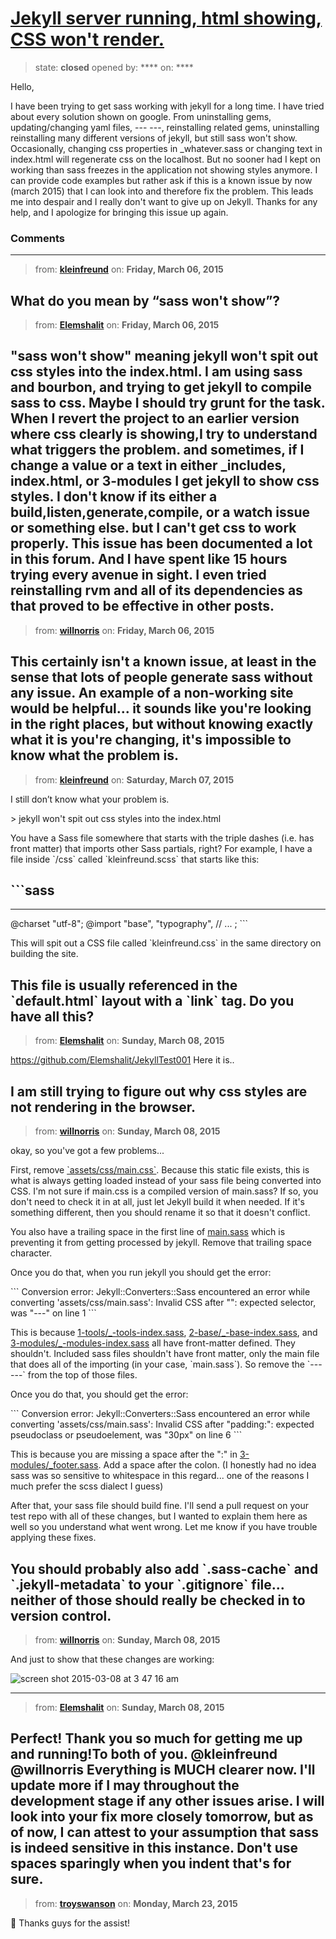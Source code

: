 # [Jekyll server running, html showing, CSS won&#x27;t render.](https://github.com/jekyll/jekyll-help/issues/281)

> state: **closed** opened by: **** on: ****

Hello,

I have been trying to get sass working with jekyll for a long time. I have tried about every solution
shown on google. From uninstalling gems, updating/changing yaml files, --- ---, reinstalling related gems, uninstalling reinstalling many different versions of jekyll, but still sass won&#x27;t show. 
Occasionally, changing css properties in _whatever.sass or changing text in index.html will regenerate
css on the localhost. But no sooner had I kept on working than sass freezes in the application not showing styles anymore.
I can provide code examples but rather ask if this is a known issue by now (march 2015) that I can look into and therefore fix the problem.  This leads me into despair and I really don&#x27;t want to give up on Jekyll.  Thanks for any help, and I apologize for bringing this issue up again.  

### Comments

---
> from: [**kleinfreund**](https://github.com/jekyll/jekyll-help/issues/281#issuecomment-77633174) on: **Friday, March 06, 2015**

What do you mean by “sass won&#x27;t show”?
---
> from: [**Elemshalit**](https://github.com/jekyll/jekyll-help/issues/281#issuecomment-77647851) on: **Friday, March 06, 2015**

&quot;sass won&#x27;t show&quot; meaning jekyll won&#x27;t spit out css styles into the index.html. I am using sass and bourbon, and trying to get jekyll to compile  sass to css.  Maybe I should try grunt for the task.  When I revert the project to an earlier version where css clearly is showing,I try to understand what triggers the problem. and sometimes, if I change a value or a text in either _includes, index.html, or 3-modules I get jekyll to show css styles. I don&#x27;t know if its either a build,listen,generate,compile, or a watch issue or something else. but I can&#x27;t get css to work properly. This issue has been documented a lot in this forum. And I have spent like 15 hours trying every avenue in sight. I even tried reinstalling rvm and all of its dependencies as that proved to be effective in other posts. 
---
> from: [**willnorris**](https://github.com/jekyll/jekyll-help/issues/281#issuecomment-77648730) on: **Friday, March 06, 2015**

This certainly isn&#x27;t a known issue, at least in the sense that lots of people generate sass without any issue.  An example of a non-working site would be helpful... it sounds like you&#x27;re looking in the right places, but without knowing exactly what it is you&#x27;re changing, it&#x27;s impossible to know what the problem is.
---
> from: [**kleinfreund**](https://github.com/jekyll/jekyll-help/issues/281#issuecomment-77679457) on: **Saturday, March 07, 2015**

I still don’t know what your problem is.

&gt; jekyll won&#x27;t spit out css styles into the index.html

You have a Sass file somewhere that starts with the triple dashes (i.e. has front matter) that imports other Sass partials, right? For example, I have a file inside &#x60;/css&#x60; called &#x60;kleinfreund.scss&#x60; that starts like this:

&#x60;&#x60;&#x60;sass
---
---
@charset &quot;utf-8&quot;;
@import
        &quot;base&quot;,
        &quot;typography&quot;,
        // ...
;
&#x60;&#x60;&#x60;

This will spit out a CSS file called &#x60;kleinfreund.css&#x60; in the same directory on building the site.

This file is usually referenced in the &#x60;default.html&#x60; layout with a &#x60;link&#x60; tag. Do you have all this?
---
> from: [**Elemshalit**](https://github.com/jekyll/jekyll-help/issues/281#issuecomment-77741643) on: **Sunday, March 08, 2015**

https://github.com/Elemshalit/JekyllTest001 Here it is..

I am still trying to figure out why css styles are not rendering in the browser.
---
> from: [**willnorris**](https://github.com/jekyll/jekyll-help/issues/281#issuecomment-77742906) on: **Sunday, March 08, 2015**

okay, so you&#x27;ve got a few problems...

First, remove [&#x60;assets/css/main.css&#x60;](https://github.com/Elemshalit/JekyllTest001/blob/master/assets/css/main.css).  Because this static file exists, this is what is always getting loaded instead of your sass file being converted into CSS.  I&#x27;m not sure if main.css is a compiled version of main.sass?  If so, you don&#x27;t need to check it in at all, just let Jekyll build it when needed.  If it&#x27;s something different, then you should rename it so that it doesn&#x27;t conflict.

You also have a trailing space in the first line of [main.sass](https://github.com/Elemshalit/JekyllTest001/blob/master/assets/css/main.sass) which is preventing it from getting processed by jekyll.  Remove that trailing space character.

Once you do that, when you run jekyll you should get the error:

&#x60;&#x60;&#x60;
Conversion error: Jekyll::Converters::Sass encountered an error while converting &#x27;assets/css/main.sass&#x27;:
Invalid CSS after &quot;&quot;: expected selector, was &quot;---&quot; on line 1
&#x60;&#x60;&#x60;

This is because [1-tools/_-tools-index.sass](https://github.com/Elemshalit/JekyllTest001/blob/master/assets/css/1-tools/_-tools-index.sass), [2-base/_-base-index.sass](https://github.com/Elemshalit/JekyllTest001/blob/master/assets/css/2-base/_-base-index.sass), and [3-modules/_-modules-index.sass](https://github.com/Elemshalit/JekyllTest001/blob/master/assets/css/3-modules/_-modules-index.sass) all have front-matter defined.  They shouldn&#x27;t.  Included sass files shouldn&#x27;t have front matter, only the main file that does all of the importing (in your case, &#x60;main.sass&#x60;).  So remove the &#x60;--- ---&#x60; from the top of those files.

Once you do that, you should get the error:

&#x60;&#x60;&#x60;
Conversion error: Jekyll::Converters::Sass encountered an error while converting &#x27;assets/css/main.sass&#x27;:
Invalid CSS after &quot;padding:&quot;: expected pseudoclass or pseudoelement, was &quot;30px&quot; on line 6
&#x60;&#x60;&#x60;

This is because you are missing a space after the &quot;:&quot; in [3-modules/_footer.sass](https://github.com/Elemshalit/JekyllTest001/blob/master/assets/css/3-modules/_footer.sass#L6).  Add a space after the colon.  (I honestly had no idea sass was so sensitive to whitespace in this regard... one of the reasons I much prefer the scss dialect I guess)

After that, your sass file should build fine.  I&#x27;ll send a pull request on your test repo with all of these changes, but I wanted to explain them here as well so you understand what went wrong.  Let me know if you have trouble applying these fixes.

You should probably also add &#x60;.sass-cache&#x60; and &#x60;.jekyll-metadata&#x60; to your &#x60;.gitignore&#x60; file... neither of those should really be checked in to version control.
---
> from: [**willnorris**](https://github.com/jekyll/jekyll-help/issues/281#issuecomment-77743129) on: **Sunday, March 08, 2015**

And just to show that these changes are working:

![screen shot 2015-03-08 at 3 47 16 am](https://cloud.githubusercontent.com/assets/1112/6545460/e62bb3da-c545-11e4-8dee-9b736575cfcb.png)

---
> from: [**Elemshalit**](https://github.com/jekyll/jekyll-help/issues/281#issuecomment-77744487) on: **Sunday, March 08, 2015**

Perfect! Thank you so much for getting me up and running!To both of you. @kleinfreund @willnorris 
Everything is MUCH clearer now. I&#x27;ll update more if I may throughout the development stage if any other issues arise. I will look into your fix more closely tomorrow, but as of now, I can attest to your assumption that sass is indeed sensitive in this instance. Don&#x27;t use spaces sparingly when you indent that&#x27;s for sure. 
---
> from: [**troyswanson**](https://github.com/jekyll/jekyll-help/issues/281#issuecomment-85239719) on: **Monday, March 23, 2015**

:metal: Thanks guys for the assist!
